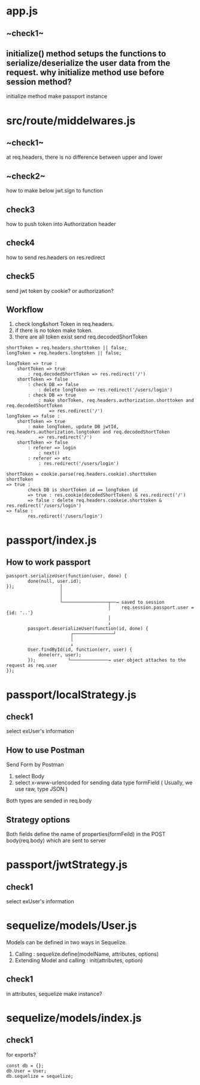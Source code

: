 # app.js

## ~check1~
initialize() method setups the functions to serialize/deserialize the user data from the request.
why initialize method use before session method?
---
initialize method make passport instance 

# src/route/middelwares.js

## ~check1~ 
at req.headers, there is no difference between upper and lower

## ~check2~
how to make below jwt.sign to function

## check3
how to push token into Authorization header

## check4
how to send res.headers on res.redirect

## check5
send jwt token by cookie? or authorization?

## Workflow

1) check long&short Token in req.headers. 
2) if there is no token make token.
3) there are all token exist send req.decodedShortToken
```
shortToken = req.headers.shorttoken || false;
longToken = req.headers.longtoken || false;

longToken => true :
    shortToken => true
        : req.decodedShortToken => res.redirect('/')
    shortToken => false
        : check DB => false
            : delete longToken => res.redirect('/users/login')
        : check DB => true
            : make shorToken, req.headers.authorization.shorttoken and req.decodedShortToken
                => res.redirect('/')
longToken => false :
    shortToken => true
        : make longToken, update DB jwtId, req.headers.authorization.longtoken and req.decodedShortToken
            => res.redirect('/')
    shortToken => false
        : referer => login
            : next()
        : referer => etc
            : res.redirect('/users/login')
```
```
shortToken = cookie.parse(req.headers.cookie).shorttoken
shortToken 
=> true :
        check DB is shortToken id == longToken id 
        => true : res.cookie(decodedShortToken) & res.redirect('/')
        => false : delete req.headers.cookeie.shorttoken & res.redirect('/users/login')
=> false : 
        res.redirect('/users/login')
```

# passport/index.js

## How to work passport 
```
passport.serializeUser(function(user, done) {
        done(null, user.id);
});                 │
                    │ 
                    │
                    └─────────────────┬──→ saved to session
                                      │    req.session.passport.user = {id: '..'}
                                      │
                                      ↓           
        passport.deserializeUser(function(id, done) {
                        ┌───────────────┘
                        │
                        ↓ 
        User.findById(id, function(err, user) {
            done(err, user);
        });            └──────────────→ user object attaches to the request as req.user   
});
```

# passport/localStrategy.js

## check1 
select exUser's information

## How to use Postman
Send Form by Postman 

1) select Body
2) select x-www-urlencoded for sending data type formField
    ( Usually, we use raw, type JSON )

Both types are sended in req.body

## Strategy options
Both fields define the name of properties(formFeild) in the POST body(req.body) which are sent to server

# passport/jwtStrategy.js

## check1 
select exUser's information

# sequelize/models/User.js

Models can be defined in two ways in Sequelize.
1) Calling
: sequelize.define(modelName, attributes, options)
2) Extending Model and calling
: init(attributes, option)

## check1
in attributes, sequelize make instance?

# sequelize/models/index.js

## check1
for exports?
```
const db = {};
db.User = User;
db.sequelize = sequelize; 
```

